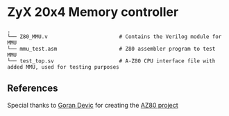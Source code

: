 # ZyX 20x4 Memory controller

```
.
└── Z80_MMU.v                       # Contains the Verilog module for MMU
└── mmu_test.asm                    # Z80 assembler program to test MMU
└── test_top.sv                     # A-Z80 CPU interface file with added MMU, used for testing purposes
```
## References

Special thanks to [Goran Devic](https://github.com/gdevic) for creating the [AZ80 project](https://github.com/gdevic/A-Z80)
